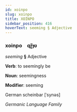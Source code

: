 ```yaml
---
id: xoinpo
slug: xoinpo
title: XOİNPO
sidebar_position: 416
hoverText: seeming § Adjective
---
```


### xoinpo&emsp;<span kind="abugida">ɋɽ̃ɟʋ</span>

*seeming* **§** Adjective

**Verb**: to seemingly be

**Noun**: seemingness

**Modifier**: seeming

German scheinbar [ˈsynəs]

*Germanic Language Family*